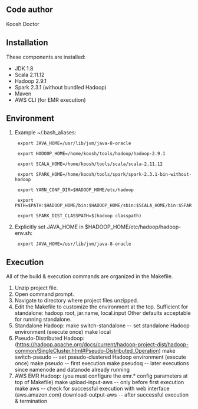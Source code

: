 Code author
-----------
Koosh Doctor

Installation
------------
These components are installed:
- JDK 1.8
- Scala 2.11.12
- Hadoop 2.9.1
- Spark 2.3.1 (without bundled Hadoop)
- Maven
- AWS CLI (for EMR execution)

Environment
-----------
1) Example ~/.bash_aliases:

        export JAVA_HOME=/usr/lib/jvm/java-8-oracle

        export HADOOP_HOME=/home/koosh/tools/hadoop/hadoop-2.9.1
        
        export SCALA_HOME=/home/koosh/tools/scala/scala-2.11.12
        
        export SPARK_HOME=/home/koosh/tools/spark/spark-2.3.1-bin-without-hadoop
        
        export YARN_CONF_DIR=$HADOOP_HOME/etc/hadoop
        
        export PATH=$PATH:$HADOOP_HOME/bin:$HADOOP_HOME/sbin:$SCALA_HOME/bin:$SPARK_HOME/bin
        
        export SPARK_DIST_CLASSPATH=$(hadoop classpath)

2) Explicitly set JAVA_HOME in $HADOOP_HOME/etc/hadoop/hadoop-env.sh:

        export JAVA_HOME=/usr/lib/jvm/java-8-oracle

Execution
---------
All of the build & execution commands are organized in the Makefile.
1) Unzip project file.
2) Open command prompt.
3) Navigate to directory where project files unzipped.
4) Edit the Makefile to customize the environment at the top.
	Sufficient for standalone: hadoop.root, jar.name, local.input
	Other defaults acceptable for running standalone.
5) Standalone Hadoop:
	make switch-standalone		-- set standalone Hadoop environment (execute once)
	make local
6) Pseudo-Distributed Hadoop: (https://hadoop.apache.org/docs/current/hadoop-project-dist/hadoop-common/SingleCluster.html#Pseudo-Distributed_Operation)
	make switch-pseudo			-- set pseudo-clustered Hadoop environment (execute once)
	make pseudo					-- first execution
	make pseudoq				-- later executions since namenode and datanode already running
7) AWS EMR Hadoop: (you must configure the emr.* config parameters at top of Makefile)
	make upload-input-aws		-- only before first execution
	make aws					-- check for successful execution with web interface (aws.amazon.com)
	download-output-aws			-- after successful execution & termination
